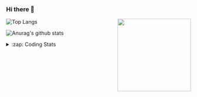 ### Hi there 👋

<!--
**tao8687/tao8687** is a ✨ _special_ ✨ repository because its `README.md` (this file) appears on your GitHub profile.

Here are some ideas to get you started:

- 🔭 I’m currently working on ...
- 🌱 I’m currently learning ...
- 👯 I’m looking to collaborate on ...
- 🤔 I’m looking for help with ...
- 💬 Ask me about ...
- 📫 How to reach me: ...
- 😄 Pronouns: ...
- ⚡ Fun fact: ...
-->

<img align='right' src="https://media.giphy.com/media/M9gbBd9nbDrOTu1Mqx/giphy.gif" width="200">

  
![Top Langs](https://github-readme-stats.vercel.app/api/top-langs/?username=tao8687&layout=compact&title_color=23238E&text_color=A67D3D)

![Anurag's github stats](https://github-readme-stats.vercel.app/api?username=tao8687&show_icons=true&&text_color=A67D3D&title_color=23238E&show_icons=false&count_private=true&hide=stars)

<details>
  <summary>:zap: Coding Stats</summary>
  <b>
<!--START_SECTION:waka-->

```text
From: 27 June 2022 - To: 04 July 2022

C                20 hrs 52 mins  ███████████████▓░░░░░░░░░   63.19 %
C++              3 hrs 50 mins   ███░░░░░░░░░░░░░░░░░░░░░░   11.61 %
Makefile         2 hrs 32 mins   ██░░░░░░░░░░░░░░░░░░░░░░░   07.72 %
Markdown         2 hrs 12 mins   █▓░░░░░░░░░░░░░░░░░░░░░░░   06.67 %
Other            1 hr 46 mins    █▒░░░░░░░░░░░░░░░░░░░░░░░   05.39 %
```

<!--END_SECTION:waka-->
</details>
